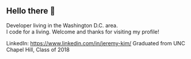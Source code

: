 ## Hello there 👋

Developer living in the Washington D.C. area.\
I code for a living. Welcome and thanks for visiting my profile!

LinkedIn: https://www.linkedin.com/in/jeremy-kim/
Graduated from UNC Chapel Hill, Class of 2018
<!--
**jedokim/jedokim** is a ✨ _special_ ✨ repository because its `README.md` (this file) appears on your GitHub profile.

Here are some ideas to get you started:

- 🔭 I’m currently working on ...
- 🌱 I’m currently learning ...
- 👯 I’m looking to collaborate on ...
- 🤔 I’m looking for help with ...
- 💬 Ask me about ...
- 📫 How to reach me: ...
- 😄 Pronouns: ...
- ⚡ Fun fact: ...
-->
